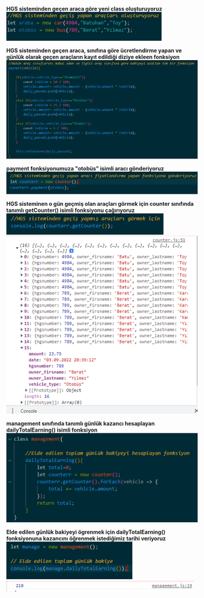 **HGS sisteminden geçen araca göre yeni class oluşturuyoruz**
![](ss1.PNG)



**HGS sisteminden geçen araca, sınıfına göre ücretlendirme yapan ve günlük olarak geçen araçların kayıt edildiği diziye ekleen fonksiyon**
![](ss3.PNG)



**payment fonksiyonumuza "otobüs" isimli aracı gönderiyoruz**
![](ss2.PNG)



**HGS sisteminen o gün geçmiş olan araçları görmek için counter sınıfında tanımlı getCounter() isimli fonksiyonu çağırıyoruz**
![](ss4.PNG)
![](ss5.PNG)


**management sınıfında tanımlı günlük kazancı hesaplayan dailyTotalEarning() isimli fonksiyon**
![](ss6.PNG)


**Elde edilen günlük bakiyeyi ögrenmek için dailyTotalEarning() fonksiyonuna kazancını öğrenmek istediğimiz tarihi veriyoruz**
![](ss7.PNG)
![](ss8.PNG)


